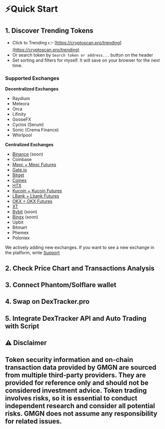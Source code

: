 # ⚡Quick Start

## 1. Discover Trending Tokens

- Click to Trending 👉 [https://cryptoscan.pro/trending](https://cryptoscan.pro/trending)
- Or search token by `Search token or address...` button on the header
- Set sorting and filters for myself. It will save on your browser for the next time.

### Supported Exchanges

**Decentralized Exchanges**
- Raydium
- Meteora
- Orca
- Lifinity
- GooseFX
- Cyclos (Serum)
- Sonic (Crema Finance)
- Whirlpool

**Centralized Exchanges**
- [Binance](https://www.binance.com/ru/activity/referral-entry/CPA?ref=CPA_00TMPOUZUN) (soon)
- Coinbase
- [Mexc + Mexc Futures](https://promote.mexc.com/r/lNjUheOP)
- [Gate.io](https://www.gate.com/signup?ref_type=103&ref=BAREAVpc)
- [Bitget](https://www.bitget.com/ru/referral/register?clacCode=CERYPW3A&from=%2Fru%2Fevents%2Freferral-all-program&source=events&utmSource=PremierInviter)
- [Coinex](https://www.coinex.com/en/register?rc=vtcf3)
- [HTX](https://www.htx.com/ru-ru/v/register/double-invite/web/?inviter_id=11345710&invite_code=6dwq7223)
- [Kucoin + Kucoin Futures](https://www.kucoin.com/ucenter/signup?rcode=QBSD9K34&utm_source=rf)
- [LBank + Lbank Futures](https://www.lbank.com/login?icode=38V29)
- [OKX + OKX Futures](https://www.okx.com/join/93557972)
- [XT](https://www.xt.com/en/accounts/register?ref=KXZH9N)
- [Bybit](https://www.bybit.com/invite?ref=2X2NMA) (soon)
- [Bingx](https://bingx.com/en/invite/PQXAJB) (soon)
- Upbit
- Bitmart
- Phemex
- Poloniex

We actively adding new exchanges. If you want to see a new exchange in the platform, write [Support](https://discord.gg/ktewAs67fE)

## 2. Check Price Chart and Transactions Analysis

## 3. Connect Phantom/Solflare wallet

## 4. Swap on DexTracker.pro

## 5. Integrate DexTracker API and Auto Trading with Script

## ⚠️ Disclaimer

## Token security information and on-chain transaction data provided by GMGN are sourced from multiple third-party providers. They are provided for reference only and should not be considered investment advice. Token trading involves risks, so it is essential to conduct independent research and consider all potential risks. GMGN does not assume any responsibility for related issues.
